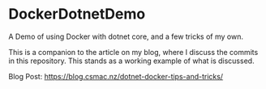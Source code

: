 # DockerDotnetDemo

A Demo of using Docker with dotnet core, and a few tricks of my own.

This is a companion to the article on my blog, where I discuss the commits in this repository.
This stands as a working example of what is discussed.

Blog Post: https://blog.csmac.nz/dotnet-docker-tips-and-tricks/
